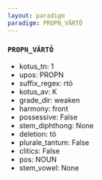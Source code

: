 ```yaml
---
layout: paradigm
paradigm: PROPN_VÄRTÖ
---
```

### ` PROPN_VÄRTÖ `


* kotus_tn: 1
* upos: PROPN
* suffix_regex: rtö
* kotus_av: K
* grade_dir: weaken
* harmony: front
* possessive: False
* stem_diphthong: None
* deletion: tö
* plurale_tantum: False
* clitics: False
* pos: NOUN
* stem_vowel: None
